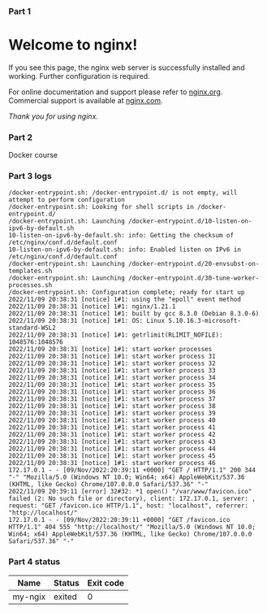 ### Part 1

<h1>Welcome to nginx!</h1>
<p>If you see this page, the nginx web server is successfully installed and
working. Further configuration is required.</p>

<p>For online documentation and support please refer to
<a href="http://nginx.org/">nginx.org</a>.<br/>
Commercial support is available at
<a href="http://nginx.com/">nginx.com</a>.</p>

<p><em>Thank you for using nginx.</em></p>


### Part 2
<p>Docker course</p>

### Part 3 logs
```
/docker-entrypoint.sh: /docker-entrypoint.d/ is not empty, will attempt to perform configuration
/docker-entrypoint.sh: Looking for shell scripts in /docker-entrypoint.d/
/docker-entrypoint.sh: Launching /docker-entrypoint.d/10-listen-on-ipv6-by-default.sh
10-listen-on-ipv6-by-default.sh: info: Getting the checksum of /etc/nginx/conf.d/default.conf
10-listen-on-ipv6-by-default.sh: info: Enabled listen on IPv6 in /etc/nginx/conf.d/default.conf
/docker-entrypoint.sh: Launching /docker-entrypoint.d/20-envsubst-on-templates.sh
/docker-entrypoint.sh: Launching /docker-entrypoint.d/30-tune-worker-processes.sh
/docker-entrypoint.sh: Configuration complete; ready for start up
2022/11/09 20:38:31 [notice] 1#1: using the "epoll" event method
2022/11/09 20:38:31 [notice] 1#1: nginx/1.21.1
2022/11/09 20:38:31 [notice] 1#1: built by gcc 8.3.0 (Debian 8.3.0-6)
2022/11/09 20:38:31 [notice] 1#1: OS: Linux 5.10.16.3-microsoft-standard-WSL2
2022/11/09 20:38:31 [notice] 1#1: getrlimit(RLIMIT_NOFILE): 1048576:1048576
2022/11/09 20:38:31 [notice] 1#1: start worker processes
2022/11/09 20:38:31 [notice] 1#1: start worker process 31
2022/11/09 20:38:31 [notice] 1#1: start worker process 32
2022/11/09 20:38:31 [notice] 1#1: start worker process 33
2022/11/09 20:38:31 [notice] 1#1: start worker process 34
2022/11/09 20:38:31 [notice] 1#1: start worker process 35
2022/11/09 20:38:31 [notice] 1#1: start worker process 36
2022/11/09 20:38:31 [notice] 1#1: start worker process 37
2022/11/09 20:38:31 [notice] 1#1: start worker process 38
2022/11/09 20:38:31 [notice] 1#1: start worker process 39
2022/11/09 20:38:31 [notice] 1#1: start worker process 40
2022/11/09 20:38:31 [notice] 1#1: start worker process 41
2022/11/09 20:38:31 [notice] 1#1: start worker process 42
2022/11/09 20:38:31 [notice] 1#1: start worker process 43
2022/11/09 20:38:31 [notice] 1#1: start worker process 44
2022/11/09 20:38:31 [notice] 1#1: start worker process 45
2022/11/09 20:38:31 [notice] 1#1: start worker process 46
172.17.0.1 - - [09/Nov/2022:20:39:11 +0000] "GET / HTTP/1.1" 200 344 "-" "Mozilla/5.0 (Windows NT 10.0; Win64; x64) AppleWebKit/537.36 (KHTML, like Gecko) Chrome/107.0.0.0 Safari/537.36" "-"
2022/11/09 20:39:11 [error] 32#32: *1 open() "/var/www/favicon.ico" failed (2: No such file or directory), client: 172.17.0.1, server: , request: "GET /favicon.ico HTTP/1.1", host: "localhost", referrer: "http://localhost/"
172.17.0.1 - - [09/Nov/2022:20:39:11 +0000] "GET /favicon.ico HTTP/1.1" 404 555 "http://localhost/" "Mozilla/5.0 (Windows NT 10.0; Win64; x64) AppleWebKit/537.36 (KHTML, like Gecko) Chrome/107.0.0.0 Safari/537.36" "-"
```

### Part 4 status

Name | Status | Exit code
-|-|-
my-ngix | exited | 0


